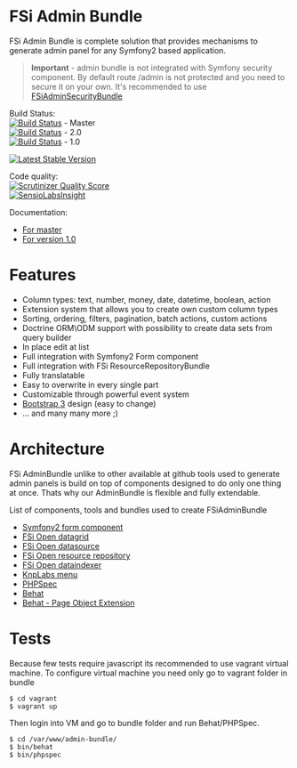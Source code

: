 # FSi Admin Bundle

FSi Admin Bundle is complete solution that provides mechanisms to generate admin panel for any Symfony2 based application.

> **Important** - admin bundle is not integrated with Symfony security component. By default route /admin is not protected
> and you need to secure it on your own. It's recommended to use [FSiAdminSecurityBundle](https://github.com/fsi-open/admin-security-bundle)

Build Status:  
[![Build Status](https://travis-ci.org/fsi-open/admin-bundle.svg?branch=master)](https://travis-ci.org/fsi-open/admin-bundle) - Master  
[![Build Status](https://travis-ci.org/fsi-open/admin-bundle.svg?branch=2.0)](https://travis-ci.org/fsi-open/admin-bundle) - 2.0  
[![Build Status](https://travis-ci.org/fsi-open/admin-bundle.svg?branch=1.0)](https://travis-ci.org/fsi-open/admin-bundle) - 1.0  

[![Latest Stable Version](https://poser.pugx.org/fsi/admin-bundle/v/stable.png)](https://packagist.org/packages/fsi/admin-bundle)

Code quality:  
[![Scrutinizer Quality Score](https://scrutinizer-ci.com/g/fsi-open/admin-bundle/badges/quality-score.png?s=fbe212a23fd11b49c05ac4e837d3de0a2cbadfd6)](https://scrutinizer-ci.com/g/fsi-open/admin-bundle/)  
[![SensioLabsInsight](https://insight.sensiolabs.com/projects/82a9e680-cff7-460b-973c-67a2fc7adac0/mini.png)](https://insight.sensiolabs.com/projects/82a9e680-cff7-460b-973c-67a2fc7adac0) 

Documentation:

- [For master](Resources/doc/index.md)
- [For version 1.0](https://github.com/fsi-open/admin-bundle/blob/1.0/README.md)

# Features

- Column types: text, number, money, date, datetime, boolean, action 
- Extension system that allows you to create own custom column types 
- Sorting, ordering, filters, pagination, batch actions, custom actions 
- Doctrine ORM\ODM support with possibility to create data sets from query builder 
- In place edit at list
- Full integration with Symfony2 Form component 
- Full integration with FSi ResourceRepositoryBundle
- Fully translatable
- Easy to overwrite in every single part 
- Customizable through powerful event system  
- [Bootstrap 3](http://getbootstrap.com/) design (easy to change)  
- ... and many many more ;) 

# Architecture 

FSi AdminBundle unlike to other available at github tools used to generate admin panels is build on top of
components designed to do only one thing at once. Thats why our AdminBundle is flexible and fully extendable.

List of components, tools and bundles used to create FSiAdminBundle

- [Symfony2 form component](https://github.com/symfony/form)
- [FSi Open datagrid](https://github.com/fsi-open/datagrid-bundle)
- [FSi Open datasource](https://github.com/fsi-open/datasource-bundle)
- [FSi Open resource repository](https://github.com/fsi-open/resource-repository-bundle)
- [FSi Open dataindexer](https://github.com/fsi-open/data-indexer)
- [KnpLabs menu](https://github.com/KnpLabs/KnpMenuBundle)
- [PHPSpec](https://github.com/phpspec)
- [Behat](https://github.com/behat)
- [Behat - Page Object Extension](https://github.com/sensiolabs/BehatPageObjectExtension)

# Tests

Because few tests require javascript its recommended to use vagrant virtual machine.
To configure virtual machine you need only go to vagrant folder in bundle

```
$ cd vagrant
$ vagrant up
```

Then login into VM and go to bundle folder and run Behat/PHPSpec.

```
$ cd /var/www/admin-bundle/
$ bin/behat
$ bin/phpspec
```
